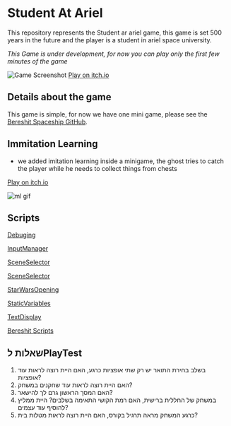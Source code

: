 # Student At Ariel

This repository represents the Student ar ariel game, this game is set 500 years in the future and the player is a student in ariel space university.

_This Game is under development, for now you can play only the first few minutes of the game_

![Game Screenshot](https://github.com/Game-Dev-Baram-Chahine/student-at-ariel-game/blob/main/pics/home.png)
[Play on itch.io](https://gamedevbc.itch.io/studentariel-spaceuniversity)

## Details about the game

This game is simple, for now we have one mini game, please see the [Bereshit Spaceship GitHub](https://github.com/Game-Dev-Baram-Chahine/bereshit-spaceship).

## Immitation Learning
* we added imitation learning inside a minigame, the ghost tries to catch the player while he needs to collect things from chests

[Play on itch.io](https://gamedevbc.itch.io/student-at-ariel-space-university-imitation-learning-example)

![ml gif](https://github.com/Game-Dev-Baram-Chahine/student-at-ariel-game/blob/main/pics/output.gif)

## Scripts

[Debuging](https://github.com/Game-Dev-Baram-Chahine/student-at-ariel-game/blob/main/Assets/Scripts/Debuging.cs)

[InputManager](https://github.com/Game-Dev-Baram-Chahine/student-at-ariel-game/blob/main/Assets/Scripts/InputManager.cs)

[SceneSelector](https://github.com/Game-Dev-Baram-Chahine/student-at-ariel-game/blob/main/Assets/Scripts/SceneSelector.cs)

[SceneSelector](https://github.com/Game-Dev-Baram-Chahine/student-at-ariel-game/blob/main/Assets/Scripts/SceneSelector.cs)

[StarWarsOpening](https://github.com/Game-Dev-Baram-Chahine/student-at-ariel-game/blob/main/Assets/Scripts/StarWarsOpening.cs)

[StaticVariables](https://github.com/Game-Dev-Baram-Chahine/student-at-ariel-game/blob/main/Assets/Scripts/StaticVariables.cs)

[TextDisplay](https://github.com/Game-Dev-Baram-Chahine/student-at-ariel-game/blob/main/Assets/Scripts/TextDisplay.cs)

[Bereshit Scripts](https://github.com/Game-Dev-Baram-Chahine/student-at-ariel-game/tree/main/Assets/Scripts/Bereshit)


## שאלות לPlayTest
1. בשלב בחירת התואר יש רק שתי אופציות כרגע, האם היית רוצה לראות עוד אופציות?
2. האם היית רוצה לראות עוד שחקנים במשחק?
3. האם המסך הראשון גרם לך להישאר?
4. במשחק של החללית ברישית, האם רמת הקושי התאימה בשלבים? היית ממליץ להוסיף עוד עצמים?
5. כרגע המשחק מראה תרגיל בקורס, האם היית רוצה לראות מטלות בית?
